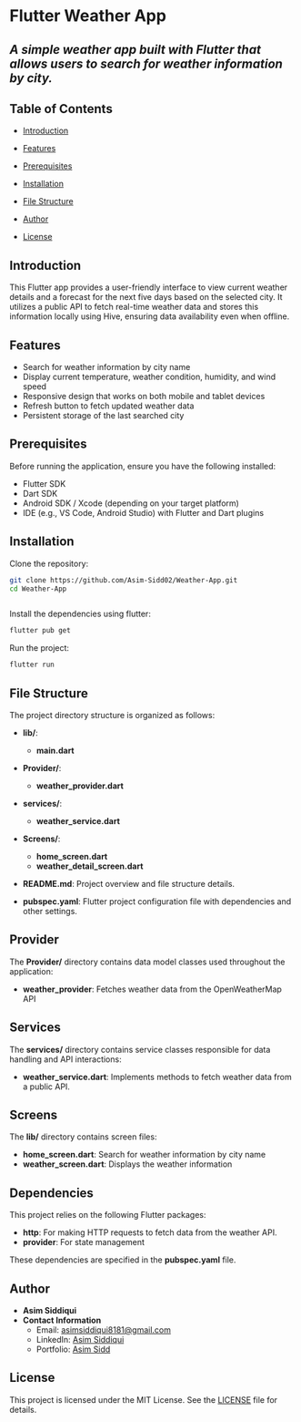 # Flutter Weather App

## _A simple weather app built with Flutter that allows users to search for weather information by city._

## Table of Contents

- [Introduction](#introduction)
- [Features](#features)
- [Prerequisites](#prerequisites)
- [Installation](#installation)
- [File Structure](#file-structure)

- [Author](#author)
- [License](#license)

## Introduction

This Flutter app provides a user-friendly interface to view current weather details and a forecast for the next five days based on the selected city. It utilizes a public API to fetch real-time weather data and stores this information locally using Hive, ensuring data availability even when offline.

## Features

- Search for weather information by city name
- Display current temperature, weather condition, humidity, and wind speed
- Responsive design that works on both mobile and tablet devices
- Refresh button to fetch updated weather data
- Persistent storage of the last searched city

## Prerequisites

Before running the application, ensure you have the following installed:

- Flutter SDK
- Dart SDK
- Android SDK / Xcode (depending on your target platform)
- IDE (e.g., VS Code, Android Studio) with Flutter and Dart plugins

## Installation

Clone the repository:

```sh
git clone https://github.com/Asim-Sidd02/Weather-App.git
cd Weather-App



```

Install the dependencies using flutter:

```sh
flutter pub get
```
Run the project:

```sh
flutter run
```

## File Structure

The project directory structure is organized as follows:

- **lib/**: 
  - **main.dart** 
- **Provider/**:
  - **weather_provider.dart**
- **services/**: 
  - **weather_service.dart**
- **Screens/**: 
  - **home_screen.dart**
  - **weather_detail_screen.dart**
 
- **README.md**: Project overview and file structure details.
- **pubspec.yaml**: Flutter project configuration file with dependencies and other settings.

## Provider

The **Provider/** directory contains data model classes used throughout the application:

- **weather_provider**:  Fetches weather data from the OpenWeatherMap API



## Services

The **services/** directory contains service classes responsible for data handling and API interactions:

- **weather_service.dart**: Implements methods to fetch weather data from a public API.


## Screens

The **lib/** directory contains screen files:

- **home_screen.dart**: Search for weather information by city name
- **weather_screen.dart**: Displays the weather information

## Dependencies

This project relies on the following Flutter packages:

- **http**: For making HTTP requests to fetch data from the weather API.
- **provider**: For state management 

  
These dependencies are specified in the **pubspec.yaml** file.






## Author

- **Asim Siddiqui**
- **Contact Information**
  - Email: asimsiddiqui8181@gmail.com
  - LinkedIn: [Asim Siddiqui](https://www.linkedin.com/in/asim-siddiqui-a71731229/)
  - Portfolio: [Asim Sidd](https://asimsidd.vercel.app/)


## License

This project is licensed under the MIT License. See the [LICENSE](LICENSE) file for details.


